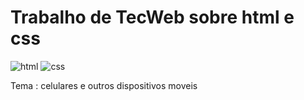 # Trabalho de TecWeb sobre html e css
 
![html](https://img.shields.io/badge/html-%23e44d25.svg?style=flat-square&logo=html5&logoColor=white)
![css](https://img.shields.io/badge/css-%23254bdd.svg?style=flat-square&logo=css3&logoColor=white)

Tema : celulares e outros dispositivos moveis